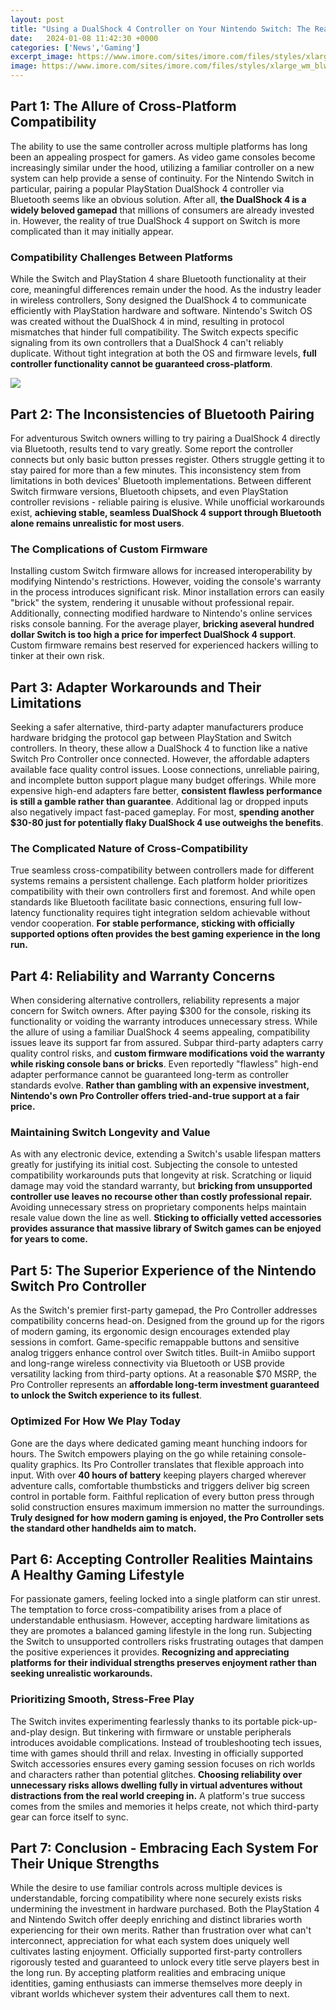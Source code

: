 ```yaml
---
layout: post
title: "Using a DualShock 4 Controller on Your Nintendo Switch: The Realities"
date:   2024-01-08 11:42:30 +0000
categories: ['News','Gaming']
excerpt_image: https://www.imore.com/sites/imore.com/files/styles/xlarge_wm_blw/public/field/image/2018/07/dualshock-nintendo-switch-8bitdo-wireless-adapter-05.jpeg?itok=Zbsxrjj5
image: https://www.imore.com/sites/imore.com/files/styles/xlarge_wm_blw/public/field/image/2018/07/dualshock-nintendo-switch-8bitdo-wireless-adapter-05.jpeg?itok=Zbsxrjj5
---
```


## Part 1: The Allure of Cross-Platform Compatibility
The ability to use the same controller across multiple platforms has long been an appealing prospect for gamers. As video game consoles become increasingly similar under the hood, utilizing a familiar controller on a new system can help provide a sense of continuity. For the Nintendo Switch in particular, pairing a popular PlayStation DualShock 4 controller via Bluetooth seems like an obvious solution. After all, **the DualShock 4 is a widely beloved gamepad** that millions of consumers are already invested in. However, the reality of true DualShock 4 support on Switch is more complicated than it may initially appear. 
### Compatibility Challenges Between Platforms
While the Switch and PlayStation 4 share Bluetooth functionality at their core, meaningful differences remain under the hood. As the industry leader in wireless controllers, Sony designed the DualShock 4 to communicate efficiently with PlayStation hardware and software. Nintendo's Switch OS was created without the DualShock 4 in mind, resulting in protocol mismatches that hinder full compatibility. The Switch expects specific signaling from its own controllers that a DualShock 4 can't reliably duplicate. Without tight integration at both the OS and firmware levels, **full controller functionality cannot be guaranteed cross-platform**.

![](https://www.imore.com/sites/imore.com/files/styles/xlarge_wm_blw/public/field/image/2018/07/dualshock-nintendo-switch-8bitdo-wireless-adapter-07.jpeg?itok=QuKfkMqO)
## Part 2: The Inconsistencies of Bluetooth Pairing 
For adventurous Switch owners willing to try pairing a DualShock 4 directly via Bluetooth, results tend to vary greatly. Some report the controller connects but only basic button presses register. Others struggle getting it to stay paired for more than a few minutes. This inconsistency stem from limitations in both devices' Bluetooth implementations. Between different Switch firmware versions, Bluetooth chipsets, and even PlayStation controller revisions - reliable pairing is elusive. While unofficial workarounds exist, **achieving stable, seamless DualShock 4 support through Bluetooth alone remains unrealistic for most users**. 
### The Complications of Custom Firmware
Installing custom Switch firmware allows for increased interoperability by modifying Nintendo's restrictions. However, voiding the console's warranty in the process introduces significant risk. Minor installation errors can easily "brick" the system, rendering it unusable without professional repair. Additionally, connecting modified hardware to Nintendo's online services risks console banning. For the average player, **bricking aseveral hundred dollar Switch is too high a price for imperfect DualShock 4 support**. Custom firmware remains best reserved for experienced hackers willing to tinker at their own risk.
## Part 3: Adapter Workarounds and Their Limitations
Seeking a safer alternative, third-party adapter manufacturers produce hardware bridging the protocol gap between PlayStation and Switch controllers. In theory, these allow a DualShock 4 to function like a native Switch Pro Controller once connected. However, the affordable adapters available face quality control issues. Loose connections, unreliable pairing, and incomplete button support plague many budget offerings. While more expensive high-end adapters fare better, **consistent flawless performance is still a gamble rather than guarantee**. Additional lag or dropped inputs also negatively impact fast-paced gameplay. For most, **spending another $30-80 just for potentially flaky DualShock 4 use outweighs the benefits**.
### The Complicated Nature of Cross-Compatibility  
True seamless cross-compatibility between controllers made for different systems remains a persistent challenge. Each platform holder prioritizes compatibility with their own controllers first and foremost. And while open standards like Bluetooth facilitate basic connections, ensuring full low-latency functionality requires tight integration seldom achievable without vendor cooperation. **For stable performance, sticking with officially supported options often provides the best gaming experience in the long run.**
## Part 4: Reliability and Warranty Concerns   
When considering alternative controllers, reliability represents a major concern for Switch owners. After paying $300 for the console, risking its functionality or voiding the warranty introduces unnecessary stress. While the allure of using a familiar DualShock 4 seems appealing, compatibility issues leave its support far from assured. Subpar third-party adapters carry quality control risks, and **custom firmware modifications void the warranty while risking console bans or bricks**. Even reportedly "flawless" high-end adapter performance cannot be guaranteed long-term as controller standards evolve. **Rather than gambling with an expensive investment, Nintendo's own Pro Controller offers tried-and-true support at a fair price.**
### Maintaining Switch Longevity and Value
As with any electronic device, extending a Switch's usable lifespan matters greatly for justifying its initial cost. Subjecting the console to untested compatibility workarounds puts that longevity at risk. Scratching or liquid damage may void the standard warranty, but **bricking from unsupported controller use leaves no recourse other than costly professional repair.** Avoiding unnecessary stress on proprietary components helps maintain resale value down the line as well. **Sticking to officially vetted accessories provides assurance that massive library of Switch games can be enjoyed for years to come.**
## Part 5: The Superior Experience of the Nintendo Switch Pro Controller
As the Switch's premier first-party gamepad, the Pro Controller addresses compatibility concerns head-on. Designed from the ground up for the rigors of modern gaming, its ergonomic design encourages extended play sessions in comfort. Game-specific remappable buttons and sensitive analog triggers enhance control over Switch titles. Built-in Amiibo support and long-range wireless connectivity via Bluetooth or USB provide versatility lacking from third-party options. At a reasonable $70 MSRP, the Pro Controller represents an **affordable long-term investment guaranteed to unlock the Switch experience to its fullest**.
### Optimized For How We Play Today 
Gone are the days where dedicated gaming meant hunching indoors for hours. The Switch empowers playing on the go while retaining console-quality graphics. Its Pro Controller translates that flexible approach into input. With over **40 hours of battery** keeping players charged wherever adventure calls, comfortable thumbsticks and triggers deliver big screen control in portable form. Faithful replication of every button press through solid construction ensures maximum immersion no matter the surroundings. **Truly designed for how modern gaming is enjoyed, the Pro Controller sets the standard other handhelds aim to match.** 
## Part 6: Accepting Controller Realities Maintains A Healthy Gaming Lifestyle
For passionate gamers, feeling locked into a single platform can stir unrest. The temptation to force cross-compatibility arises from a place of understandable enthusiasm. However, accepting hardware limitations as they are promotes a balanced gaming lifestyle in the long run. Subjecting the Switch to unsupported controllers risks frustrating outages that dampen the positive experiences it provides. **Recognizing and appreciating platforms for their individual strengths preserves enjoyment rather than seeking unrealistic workarounds.**
### Prioritizing Smooth, Stress-Free Play 
The Switch invites experimenting fearlessly thanks to its portable pick-up-and-play design. But tinkering with firmware or unstable peripherals introduces avoidable complications. Instead of troubleshooting tech issues, time with games should thrill and relax. Investing in officially supported Switch accessories ensures every gaming session focuses on rich worlds and characters rather than potential glitches. **Choosing reliability over unnecessary risks allows dwelling fully in virtual adventures without distractions from the real world creeping in.** A platform's true success comes from the smiles and memories it helps create, not which third-party gear can force itself to sync.
## Part 7: Conclusion - Embracing Each System For Their Unique Strengths
While the desire to use familiar controls across multiple devices is understandable, forcing compatibility where none securely exists risks undermining the investment in hardware purchased. Both the PlayStation 4 and Nintendo Switch offer deeply enriching and distinct libraries worth experiencing for their own merits. Rather than frustration over what can't interconnect, appreciation for what each system does uniquely well cultivates lasting enjoyment. Officially supported first-party controllers rigorously tested and guaranteed to unlock every title serve players best in the long run. By accepting platform realities and embracing unique identities, gaming enthusiasts can immerse themselves more deeply in vibrant worlds whichever system their adventures call them to next.